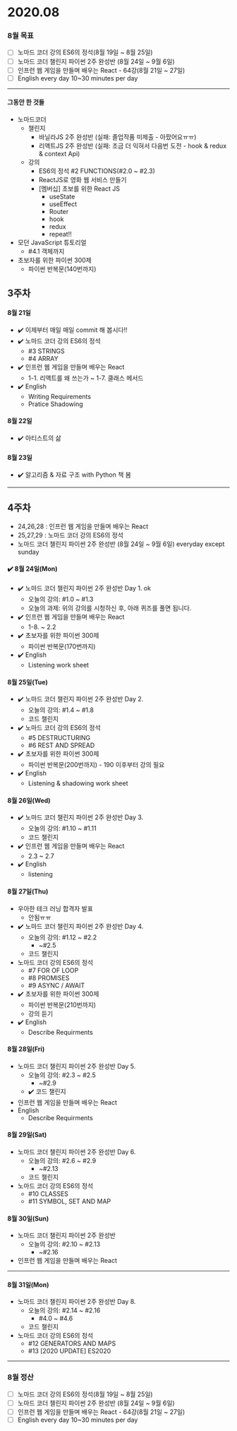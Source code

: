# 2020.08
### 8월 목표
- [ ] 노마드 코더 강의 ES6의 정석(8월 19일 ~ 8월 25일)
- [ ] 노마드 코더 챌린지 파이썬 2주 완성반 (8월 24일 ~ 9월 6일)
- [ ] 인프런 웹 게임을 만들며 배우는 React - 64강(8월 21일 ~ 27일)
- [ ] English every day 10~30 minutes per day

***
#### 그동안 한 것들
- 노마드코더
  - 챌린지 
    - 바닐라JS 2주 완성반 (실패: 졸업작품 미제출 - 아팠어요ㅠㅠ)
    - 리액트JS 2주 완성반 (실패: 조금 더 익혀서 다음번 도전 - hook & redux & context Api)
  - 강의
    - ES6의 정석 #2 FUNCTIONS(#2.0 ~ #2.3)
    - ReactJS로 영화 웹 서비스 만들기      
    - [멤버십] 초보를 위한 React JS  
      - useState
      - useEffect
      - Router
      - hook
      - redux    
      - repeat!!
- 모던 JavaScript 튜토리얼
  - #4.1 객체까지
- 초보자를 위한 파이썬 300제
  - 파이썬 반복문(140번까지)  
  
## 3주차

#### 8월 21일
- ✔️ 이제부터 매일 매일 commit 해 봅시다!!
- ✔️ 노마드 코더 강의 ES6의 정석
  - #3 STRINGS
  - #4 ARRAY
- ✔️ 인프런 웹 게임을 만들며 배우는 React
  - 1-1. 리액트를 왜 쓰는가 ~ 1-7. 클래스 메서드
- ✔️ English
  - Writing Requirements
  - Pratice Shadowing

#### 8월 22일
- ✔️ 아티스트의 삶

#### 8월 23일
- ✔️ 알고리즘 & 자료 구조 with Python 책 봄

***
## 4주차
- 24,26,28 : 인프런 웹 게임을 만들며 배우는 React
- 25,27,29 : 노마드 코더 강의 ES6의 정석
- 노마드 코더 챌린지 파이썬 2주 완성반 (8월 24일 ~ 9월 6일) everyday except sunday

#### ✔️ 8월 24일(Mon)
- ✔️ 노마드 코더 챌린지 파이썬 2주 완성반 Day 1. ok
  - 오늘의 강의: #1.0 ~ #1.3
  - 오늘의 과제: 위의 강의를 시청하신 후, 아래 퀴즈를 풀면 됩니다.
- ✔️ 인프런 웹 게임을 만들며 배우는 React
  - 1-8. ~ 2.2
- ✔️ 초보자를 위한 파이썬 300제
  - 파이썬 반복문(170번까지)
- ✔️ English  
  - Listening work sheet
  
  
#### 8월 25일(Tue)
- ✔️ 노마드 코더 챌린지 파이썬 2주 완성반 Day 2.  
  - 오늘의 강의: #1.4 ~ #1.8
  - 코드 챌린지
- ✔️ 노마드 코더 강의 ES6의 정석
  - #5 DESTRUCTURING
  - #6 REST AND SPREAD  
- ✔️ 초보자를 위한 파이썬 300제
  - 파이썬 반복문(200번까지) - 190 이후부터 강의 필요 
- ✔️ English  
  - Listening & shadowing work sheet

#### 8월 26일(Wed)
- ✔️ 노마드 코더 챌린지 파이썬 2주 완성반 Day 3.  
  - 오늘의 강의: #1.10 ~ #1.11
  - 코드 챌린지
- ✔️ 인프런 웹 게임을 만들며 배우는 React
  - 2.3 ~ 2.7
- ✔️ English  
  - listening
  
#### 8월 27일(Thu)
- 우아한 테크 러닝 합격자 발표
  - 안됨ㅠㅠ
- ✔️ 노마드 코더 챌린지 파이썬 2주 완성반 Day 4.  
  - 오늘의 강의: #1.12 ~ #2.2
    - ~#2.5
  - 코드 챌린지
- 노마드 코더 강의 ES6의 정석  
  - #7 FOR OF LOOP
  - #8 PROMISES
  - #9 ASYNC / AWAIT
- ✔️ 초보자를 위한 파이썬 300제
  - 파이썬 반복문(210번까지)
  - 강의 듣기
- ✔️ English  
  - Describe Requirments
  
#### 8월 28일(Fri)
- 노마드 코더 챌린지 파이썬 2주 완성반 Day 5.  
  - 오늘의 강의: #2.3 ~ #2.5
    - ~#2.9
  - ✔️ 코드 챌린지
- 인프런 웹 게임을 만들며 배우는 React
- English  
  - Describe Requirments

#### 8월 29일(Sat)
- 노마드 코더 챌린지 파이썬 2주 완성반 Day 6.  
  - 오늘의 강의: #2.6 ~ #2.9
    - ~#2.13
  - 코드 챌린지
- 노마드 코더 강의 ES6의 정석  
  - #10 CLASSES
  - #11 SYMBOL, SET AND MAP
#### 8월 30일(Sun)
- 노마드 코더 챌린지 파이썬 2주 완성반
  - 오늘의 강의: #2.10 ~ #2.13
    - ~#2.16
- 인프런 웹 게임을 만들며 배우는 React
  
***
#### 8월 31일(Mon)
- 노마드 코더 챌린지 파이썬 2주 완성반 Day 8.  
  - 오늘의 강의: #2.14 ~ #2.16
    - #4.0 ~ #4.6
  - 코드 챌린지
- 노마드 코더 강의 ES6의 정석  
  - #12 GENERATORS AND MAPS
  - #13 [2020 UPDATE] ES2020
  
***
### 8월 정산
- [ ] 노마드 코더 강의 ES6의 정석(8월 19일 ~ 8월 25일)
- [ ] 노마드 코더 챌린지 파이썬 2주 완성반 (8월 24일 ~ 9월 6일)
- [ ] 인프런 웹 게임을 만들며 배우는 React - 64강(8월 21일 ~ 27일)
- [ ] English every day 10~30 minutes per day
